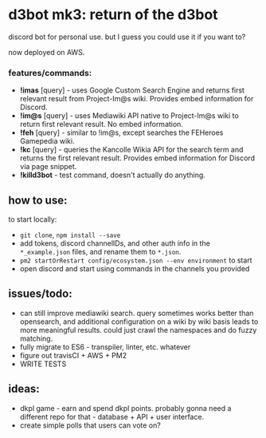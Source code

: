 # d3bot mk3: return of the d3bot

discord bot for personal use. but I guess you could use it if you want to?

now deployed on AWS.

### features/commands:
* **!imas** [query] - uses Google Custom Search Engine and returns first relevant result from Project-Im@s wiki. Provides embed information for Discord.
* **!im@s** [query] - uses Mediawiki API native to Project-Im@s wiki to return first relevant result. No embed information.
* **!feh** [query] - similar to !im@s, except searches the FEHeroes Gamepedia wiki.
* **!kc** [query] - queries the Kancolle Wikia API for the search term and returns the first relevant result. Provides embed information for Discord via page snippet.
* **!killd3bot** - test command, doesn't actually do anything.

## how to use:

to start locally:
* `git clone`, `npm install --save`
* add tokens, discord channelIDs, and other auth info in the `*_example.json` files, and rename them to `*.json`.
* `pm2 startOrRestart config/ecosystem.json --env environment` to start
* open discord and start using commands in the channels you provided

## issues/todo:

* can still improve mediawiki search. query sometimes works better than opensearch, and additional configuration on a wiki by wiki basis leads to more meaningful results. could just crawl the namespaces and do fuzzy matching.
* fully migrate to ES6 - transpiler, linter, etc. whatever
* figure out travisCI + AWS + PM2
* WRITE TESTS

## ideas:

* dkpl game - earn and spend dkpl points. probably gonna need a different repo for that - database + API + user interface.
* create simple polls that users can vote on?
